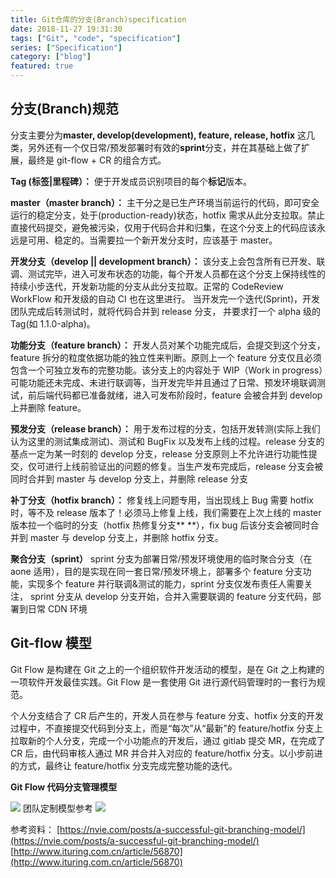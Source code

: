 ```yaml
---
title: Git仓库的分支(Branch)specification
date: 2018-11-27 19:31:30
tags: ["Git", "code", "specification"]
series: ["Specification"]
category: ["blog"]
featured: true
---
```


## 分支(Branch)规范

分支主要分为**master, develop(development), feature, release, hotfix** 这几类，另外还有一个仅日常/预发部署时有效的**sprint**分支，并在其基础上做了扩展，最终是 git-flow + CR 的组合方式。

**Tag (标签|里程碑）：**
便于开发成员识别项目的每个**标记**版本。

**master（master branch）：**
主干分之是已生产环境当前运行的代码，即可安全运行的稳定分支，处于(production-ready)状态，hotfix 需求从此分支拉取。禁止直接代码提交，避免被污染，仅用于代码合并和归集，在这个分支上的代码应该永远是可用、稳定的。当需要拉一个新开发分支时，应该基于 master。

**开发分支（develop || development branch）：**
该分支上会包含所有已开发、联调、测试完毕，进入可发布状态的功能，每个开发人员都在这个分支上保持线性的持续小步迭代，开发新功能的分支从此分支拉取。正常的 CodeReview WorkFlow 和开发级的自动 CI 也在这里进行。 当开发完一个迭代(Sprint)，开发团队完成后转测试时，就将代码合并到 release 分支， 并要求打一个 alpha 级的 Tag(如 1.1.0-alpha)。

**功能分支（feature branch）：**
开发人员对某个功能完成后，会提交到这个分支，feature 拆分的粒度依据功能的独立性来判断。原则上一个 feature 分支仅且必须包含一个可独立发布的完整功能。该分支上的内容处于 WIP（Work in progress）可能功能还未完成、未进行联调等，当开发完毕并且通过了日常、预发环境联调测试，前后端代码都已准备就绪，进入可发布阶段时，feature 会被合并到 develop 上并删除 feature。

**预发分支（release branch）：**
用于发布过程的分支，包括开发转测(实际上我们认为这里的测试集成测试)、测试和 BugFix 以及发布上线的过程。release 分支的基点一定为某一时刻的 develop 分支，release 分支原则上不允许进行功能性提交，仅可进行上线前验证出的问题的修复。当生产发布完成后，release 分支会被同时合并到 master 与 develop 分支上，并删除 release 分支

**补丁分支（hotfix branch）：**
修复线上问题专用，当出现线上 Bug 需要 hotfix 时，等不及 release 版本了！必须马上修复上线，我们需要在上次上线的 master 版本拉一个临时的分支（hotfix 热修复分支\*\* \*\*），fix bug 后该分支会被同时合并到 master 与 develop 分支上，并删除 hotfix 分支。

**聚合分支（sprint）**
sprint 分支为部署日常/预发环境使用的临时聚合分支（在 aone 适用），目的是实现在同一套日常/预发环境上，部署多个 feature 分支功能，实现多个 feature 并行联调&测试的能力，sprint 分支仅发布责任人需要关注，
sprint 分支从 develop 分支开始，合并入需要联调的 feature 分支代码，部署到日常 CDN 环境

## Git-flow 模型

Git Flow 是构建在 Git 之上的一个组织软件开发活动的模型，是在 Git 之上构建的一项软件开发最佳实践。Git Flow 是一套使用 Git 进行源代码管理时的一套行为规范。

个人分支结合了 CR 后产生的，开发人员在参与 feature 分支、hotfix 分支的开发过程中，不直接提交代码到分支上，而是“每次”从“最新”的 feature/hotfix 分支上拉取新的个人分支，完成一个小功能点的开发后，通过 gitlab 提交 MR，在完成了 CR 后，由代码审核人通过 MR 并合并入对应的 feature/hotfix 分支。以小步前进的方式，最终让 feature/hotfix 分支完成完整功能的迭代。

**Git Flow 代码分支管理模型**

![](https://cdn.nlark.com/yuque/0/2018/png/203859/1544518039819-350d0617-17d2-4486-8b48-bbb17127507d.png#averageHue=%23f1f1f1&height=990&id=QuF7I&originHeight=1524&originWidth=1150&originalType=binary&ratio=1&rotation=0&showTitle=false&status=done&style=none&title=&width=747)
团队定制模型参考
![](https://cdn.nlark.com/yuque/0/2018/png/203859/1544509718208-5aa10e94-aa08-4780-9c9c-cc027c6c2821.png#averageHue=%23f7f7f7&height=373&id=IBQBK&originHeight=1102&originWidth=2206&originalType=binary&ratio=1&rotation=0&showTitle=false&status=done&style=none&title=&width=747)

参考资料：
[https://nvie.com/posts/a-successful-git-branching-model/](https://nvie.com/posts/a-successful-git-branching-model/)
[http://www.ituring.com.cn/article/56870](http://www.ituring.com.cn/article/56870)

